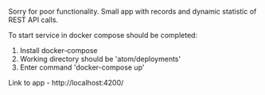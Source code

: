 Sorry for poor functionality.
Small app with records and dynamic statistic of REST API calls.

To start service in docker compose should be completed:
1. Install docker-compose
2. Working directory should be 'atom/deployments'
3. Enter command 'docker-compose up'

Link to app - http://localhost:4200/